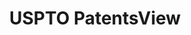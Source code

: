 ---
layout: default
bigquery: https://console.cloud.google.com/bigquery?p=patents-public-data&d=patentsview&page=dataset
citation: Attribution should be given to PatentsView for use, distribution, or derivative
  works.
code: https://github.com/CSSIP-AIR/PatentsView-Code-Snippets/
contributors: USPTO
cost: None
description: 'PatentsView includes US patent data including raw data (summaries, applications,
  pregrant applications), disambugations of inventors and assignees, and inventor
  gender estimates.  Also foreign priority data, # of figures and sheets, and government
  interest statements.'
documentation: https://patentsview.org/query/builder-faqs
last_edit: Mon, 04 Apr 2022 19:02:57 GMT
location: https://patentsview.org/
maintained_by: USPTO
record_creation_timestamp: 12/2/2020 17:20:46
schema_fields: '[''name_last'', ''subgroup'', ''designation'', ''status'', ''rawinventor_id'',
  ''group'', ''rawassignee_id'', ''citation_id'', ''county'', ''disamb_inventor_id_20200630'',
  ''category_id'', ''gi_statement'', ''relkind'', ''uuid'', ''assignee_id'', ''disamb_inventor_id_20191008'',
  ''application_id'', ''disamb_inventor_id_20191231'', ''longitude'', ''_371_date'',
  ''country_transformed'', ''exemplary'', ''num_figures'', ''num_claims'', ''category'',
  ''doctype'', ''withdrawn'', ''length'', ''classification_status'', ''f371_date'',
  ''f102_date'', ''name_first'', ''filename'', ''id'', ''text'', ''attribution_status'',
  ''num_sheets'', ''fname'', ''doc_type'', ''mainclass_id'', ''field_title'', ''lawyer_id'',
  ''disamb_assignee_id_20190820'', ''deceased'', ''sequence'', ''term_disclaimer'',
  ''section_id'', ''disamb_inventor_id_20171003'', ''disamb_assignee_id_20191008'',
  ''ipc_version_indicator'', ''disamb_inventor_id_20200929'', ''subsection_id'', ''male'',
  ''disamb_inventor_id_20190312'', ''rawlocation_id'', ''subclass_id'', ''series_code'',
  ''level_two'', ''sector_title'', ''subclass'', ''kind'', ''disamb_assignee_id_20200630'',
  ''title'', ''abstract'', ''country'', ''disamb_inventor_id_20180528'', ''dependent'',
  ''name'', ''latin_name'', ''county_fips'', ''subgroup_id'', ''contract_award_number'',
  ''action_date'', ''patent_id'', ''disamb_assignee_id_20190312'', ''level_one'',
  ''location_id'', ''symbol_position'', ''publication_number'', ''lapse_of_patent'',
  ''reldocno'', ''type'', ''role'', ''lname'', ''disamb_assignee_id_20200331'', ''variety'',
  ''disamb_inventor_id_20190820'', ''date'', ''group_id'', ''city'', ''organization'',
  ''field_id'', ''latitude'', ''classification_value'', ''disamb_inventor_id_20181127'',
  ''applicant_type'', ''term_extension'', ''organization_id'', ''section'', ''classification_level'',
  ''latlong'', ''term_grant'', ''rel_id'', ''state'', ''rule_47'', ''disamb_assignee_id_20200929'',
  ''disamb_inventor_id_20170307'', ''state_fips'', ''inventor_id'', ''_102_date'',
  ''num'', ''disamb_assignee_id_20181127'', ''disamb_inventor_id_20171226'', ''disamb_inventor_id_20170808'',
  ''ipc_class'', ''level_three'', ''classification_data_source'', ''disclaimer_date'',
  ''disamb_inventor_id_20200331'', ''subcategory_id'', ''number'', ''main_group'',
  ''disamb_inventor_id_20201229'', ''disamb_assignee_id_20191231'', ''male_flag'']'
shortname: patentsview
tags:
- disambiguation
- United States
- gender
terms_of_use: Creative Commons Attribution 4.0 International License.
timeframe: 1963-1999
title: USPTO PatentsView
uuid: cf1780b1-e265-4e49-8d1d-83b9cfe0fd9a
---